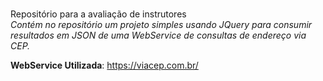 # 
Repositório para a avaliação de instrutores<br>
<i>Contém no repositório um projeto simples usando JQuery para consumir resultados em JSON de uma WebService de consultas de endereço via CEP.</i>

**WebService Utilizada**: https://viacep.com.br/


